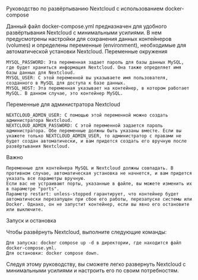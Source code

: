 Руководство по развёртыванию Nextcloud с использованием docker-compose

Данный файл docker-compose.yml предназначен для удобного развёртывания Nextcloud с минимальными усилиями. В нем предусмотрены настройки для сохранения данных контейнеров (volumes) и определены переменные (environment), необходимые для автоматической установки Nextcloud.
Переменные окружения

    MYSQL_PASSWORD: Эта переменная задает пароль для базы данных MySQL, где будет храниться информация Nextcloud. Она также определяет имя базы данных для Nextcloud.
    MYSQL_USER: С этой переменной вы указываете имя пользователя, созданного в MySQL для доступа к базе данных.
    MYSQL_HOST: Эта переменная указывает на контейнер, в котором работает MySQL. В данном случае, это контейнер MySQL.

Переменные для администратора Nextcloud

    NEXTCLOUD_ADMIN_USER: С помощью этой переменной можно создать администратора Nextcloud.
    NEXTCLOUD_ADMIN_PASSWORD: С этой переменной задается пароль администратора. Обе переменные должны быть указаны вместе. Если вы укажете только NEXTCLOUD_ADMIN_USER, то администратор с правами не будет создан автоматически, и вам придется создать его вручную после развёртывания Nextcloud.

Важно

    Переменные для контейнера MySQL и Nextcloud должны совпадать. В противном случае, автоматическая установка не начнется, и вам придется указать все параметры вручную.
    Если вас не устраивают порты, указанные в файле, вы можете изменить их в параметре "ports".
    Параметр restart: unless-stopped гарантирует, что контейнер будет автоматически перезапущен при сбое его работы, перезапуске системы или Docker. Однако, он не запустит контейнер, если вы явно его остановите или выключите.

Запуск и остановка

Чтобы развёрнуть Nextcloud, выполните следующие команды:

    Для запуска: docker compose up -d в директории, где находится файл docker-compose.yml.
    Для остановки: docker compose down.

Следуя этому руководству, вы сможете легко развернуть Nextcloud с минимальными усилиями и настроить его по своим потребностям.
